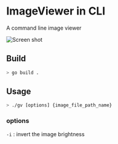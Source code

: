# ImageViewer in CLI

A command line image viewer

![Screen shot](https://i.imgur.com/yoTsRhx.png)

## Build

```bash
> go build .
```

## Usage

```bash
> ./gv [options] {image_file_path_name}
```

### options

`-i` : invert the image brightness

